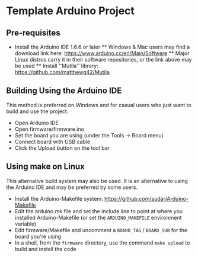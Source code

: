 # Template Arduino Project

## Pre-requisites

* Install the Arduino IDE 1.6.6 or later
** Windows & Mac users may find a download link here: https://www.arduino.cc/en/Main/Software
** Major Linux distros carry it in their software repositories, or the link above may be used
** Install ''Mutila'' library: https://github.com/matthewg42/Mutila

## Building Using the Arduino IDE

This method is preferred on Windows and for casual users who just want to build and use the project.

* Open Arduino IDE 
* Open firmware/firmware.ino
* Set the board you are using (under the Tools -> Board menu)
* Connect board with USB cable 
* Click the Upload button on the tool bar

## Using make on Linux

This alternative build system may also be used. It is an alternative to using the Arduino IDE and may be preferred by some users. 

* Install the Arduino-Makefile system: https://github.com/sudar/Arduino-Makefile
* Edit the arduino.mk file and set the include line to point at where you installed Arduino-Makefile (or set the `ARDUINO_MAKEFILE` environment variable)
* Edit firmware/Makefile and uncomment a `BOARD_TAG` / `BOARD_SUB` for the board you're using
* In a shell, from the `firmware` directory, use the command `make upload` to build and install the code

